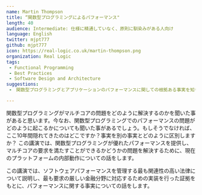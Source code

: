 ```yaml
---
name: Martin Thompson
title: “関数型プログラミングによるパフォーマンス"
length: 40
audience: Intermediate: 仕様に精通していなく、原則に馴染みがある人向け
language: English
twitter: mjpt777
github: mjpt777
icon: https://real-logic.co.uk/martin-thompson.png
organization: Real Logic
tags:
 - Functional Programming
 - Best Practices
 - Software Design and Architecture
suggestions:
 -　関数型プログラミングとアプリケーションのパフォーマンスに関しての根拠ある事実を知りたい人々

---
```

関数型プログラミングがマルチコアの問題をどのように解決するのかを聞いた事があると思います。今なお、関数型プログラミングでのパフォーマンスの問題がどのように起こるかについても聞いた事があるでしょう。もしそうでなければ、ここ10年間隠れてきたのはどこですか？事実を別の事実とどのように区別しますか？ この講演では、関数型プログラミングが優れたパフォーマンスを提供し、マルチコアの要求を満たすことができるかどうかの問題を解決するために、現在のプラットフォームの内部動作についての話をします。

この講演では、ソフトウェアパフォーマンスを管理する最も関連性の高い法律について説明し、最も要求の厳しい金融分野に対応するための実装を行った証拠をもとに、パフォーマンスに関する事実についての話をします。
